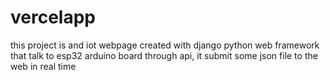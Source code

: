 # vercelapp
this project is and iot webpage created with django python web framework that talk to esp32 arduino board through api, it submit some json file to the web in real time
